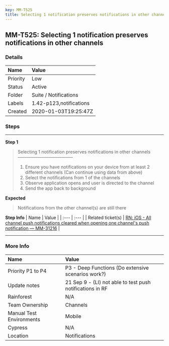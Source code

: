 ```yaml
---
key: MM-T525
title: Selecting 1 notification preserves notifications in other channels
---
```


## MM-T525: Selecting 1 notification preserves notifications in other channels

### Details

| Name     | Value                   |
| :------- | :---------------------- |
| Priority | Low                     |
| Status   | Active                  |
| Folder   | Suite / Notifications   |
| Labels   | 1.42-p123,notifications |
| Created  | 2020-01-03T19:25:47Z    |

### Steps

<hr/>

**Step 1**

> <article>Selecting 1 notification preserves notifications in other channels<br>–––––––––––––––––––––––––<ol><li>Ensure you have notifications on your device from at least 2 different channels (Can continue using data from above)</li><li>Select the notifications from 1 of the channels</li><li>Observe application opens and user is directed to the channel</li><li>Send the app back to background</li></ol></article>

**Expected**

> <article>Notifications from the other channel(s) are still there</article>

**Step Info**
| Name | Value |
| :--- | :--- |
| Related ticket(s) | <a href="https://mattermost.atlassian.net/browse/MM-31216">RN: iOS - All channel push notifications cleared when opening one channel's push notification — MM-31216</a> |

<hr/>

### More Info

| Name                     | Value                                                     |
| :----------------------- | :-------------------------------------------------------- |
| Priority P1 to P4        | P3 - Deep Functions (Do extensive scenarios work?)        |
| Update notes             | 21 Sep 9 - (LI) not able to test push notifications in RF |
| Rainforest               | N/A                                                       |
| Team Ownership           | Channels                                                  |
| Manual Test Environments | Mobile                                                    |
| Cypress                  | N/A                                                       |
| Location                 | Notifications                                             |
